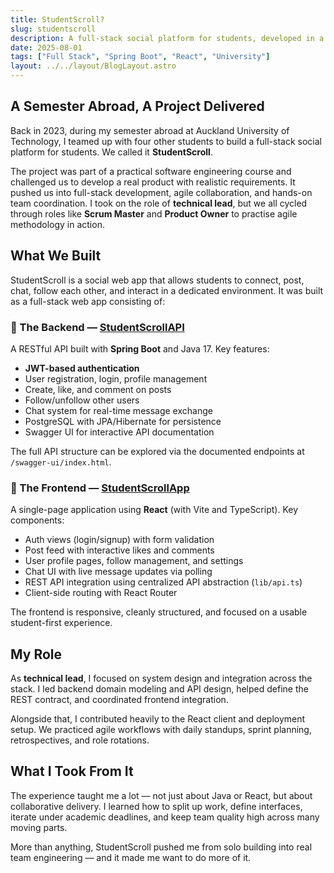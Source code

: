 ```yaml
---
title: StudentScroll?
slug: studentscroll
description: A full-stack social platform for students, developed in a five-person team during my exchange semester in New Zealand
date: 2025-08-01
tags: ["Full Stack", "Spring Boot", "React", "University"]
layout: ../../layout/BlogLayout.astro
---
```


## A Semester Abroad, A Project Delivered

Back in 2023, during my semester abroad at Auckland University of Technology, I teamed up with four other students to build a full-stack social platform for students. We called it **StudentScroll**.

The project was part of a practical software engineering course and challenged us to develop a real product with realistic requirements. It pushed us into full-stack development, agile collaboration, and hands-on team coordination. I took on the role of **technical lead**, but we all cycled through roles like **Scrum Master** and **Product Owner** to practise agile methodology in action.

## What We Built

StudentScroll is a social web app that allows students to connect, post, chat, follow each other, and interact in a dedicated environment. It was built as a full-stack web app consisting of:

### 🧩 The Backend — [StudentScrollAPI](https://github.com/leo-lem/StudentScrollAPI)

A RESTful API built with **Spring Boot** and Java 17. Key features:

- **JWT-based authentication**
- User registration, login, profile management
- Create, like, and comment on posts
- Follow/unfollow other users
- Chat system for real-time message exchange
- PostgreSQL with JPA/Hibernate for persistence
- Swagger UI for interactive API documentation

The full API structure can be explored via the documented endpoints at `/swagger-ui/index.html`.

### 🎨 The Frontend — [StudentScrollApp](https://github.com/leo-lem/StudentScrollApp)

A single-page application using **React** (with Vite and TypeScript). Key components:

- Auth views (login/signup) with form validation
- Post feed with interactive likes and comments
- User profile pages, follow management, and settings
- Chat UI with live message updates via polling
- REST API integration using centralized API abstraction (`lib/api.ts`)
- Client-side routing with React Router

The frontend is responsive, cleanly structured, and focused on a usable student-first experience.

## My Role

As **technical lead**, I focused on system design and integration across the stack. I led backend domain modeling and API design, helped define the REST contract, and coordinated frontend integration.

Alongside that, I contributed heavily to the React client and deployment setup. We practiced agile workflows with daily standups, sprint planning, retrospectives, and role rotations.

## What I Took From It

The experience taught me a lot — not just about Java or React, but about collaborative delivery. I learned how to split up work, define interfaces, iterate under academic deadlines, and keep team quality high across many moving parts.

More than anything, StudentScroll pushed me from solo building into real team engineering — and it made me want to do more of it.